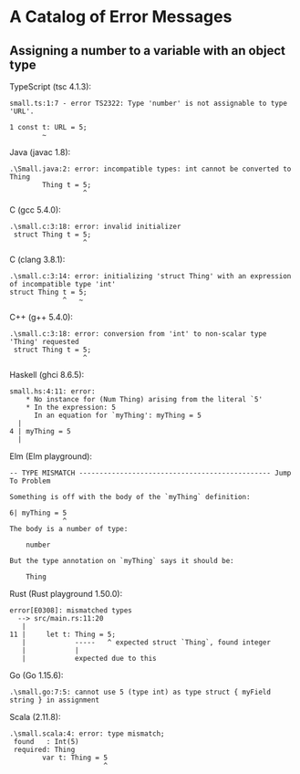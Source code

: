 # A Catalog of Error Messages

## Assigning a number to a variable with an object type

TypeScript (tsc 4.1.3):

```
small.ts:1:7 - error TS2322: Type 'number' is not assignable to type 'URL'.

1 const t: URL = 5;
        ~
```

Java (javac 1.8):

```
.\Small.java:2: error: incompatible types: int cannot be converted to Thing
        Thing t = 5;
                  ^
```

C (gcc 5.4.0):

```
.\small.c:3:18: error: invalid initializer
 struct Thing t = 5;
                  ^
```

C (clang 3.8.1):

```
.\small.c:3:14: error: initializing 'struct Thing' with an expression of incompatible type 'int'
struct Thing t = 5;
             ^   ~
```

C++ (g++ 5.4.0):

```
.\small.c:3:18: error: conversion from 'int' to non-scalar type 'Thing' requested
 struct Thing t = 5;
                  ^
```

Haskell (ghci 8.6.5):

```
small.hs:4:11: error:
    * No instance for (Num Thing) arising from the literal `5'
    * In the expression: 5
      In an equation for `myThing': myThing = 5
  |
4 | myThing = 5
  |
```

Elm (Elm playground):

```
-- TYPE MISMATCH ----------------------------------------------- Jump To Problem

Something is off with the body of the `myThing` definition:

6| myThing = 5
             ^
The body is a number of type:

    number

But the type annotation on `myThing` says it should be:

    Thing
```

Rust (Rust playground 1.50.0):

```
error[E0308]: mismatched types
  --> src/main.rs:11:20
   |
11 |     let t: Thing = 5;
   |            -----   ^ expected struct `Thing`, found integer
   |            |
   |            expected due to this
```

Go (Go 1.15.6):

```
.\small.go:7:5: cannot use 5 (type int) as type struct { myField string } in assignment
```

Scala (2.11.8):

```
.\small.scala:4: error: type mismatch;
 found   : Int(5)
 required: Thing
        var t: Thing = 5
                       ^
```
